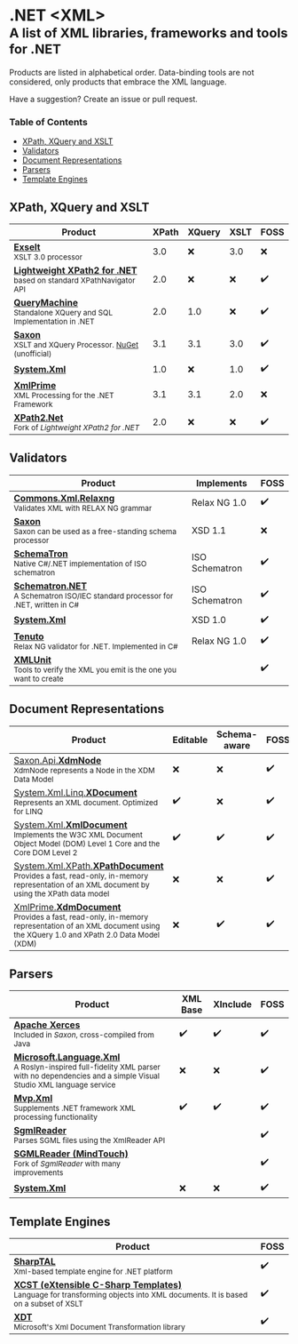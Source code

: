# .NET &lt;XML><br><sub>A list of XML libraries, frameworks and tools for .NET

Products are listed in alphabetical order. Data-binding tools are not considered, only products that embrace the XML language.

Have a suggestion? Create an issue or pull request.

### Table of Contents

- [XPath, XQuery and XSLT](#xpath-xquery-and-xslt)
- [Validators](#validators)
- [Document Representations](#document-representations)
- [Parsers](#parsers)
- [Template Engines](#template-engines)

## XPath, XQuery and XSLT

Product | XPath | XQuery | XSLT | FOSS
------- | ----- | ------ | ---- | ----
**[Exselt]**<br><sub>XSLT 3.0 processor | 3.0 | :x: | 3.0 | :x:
**[Lightweight XPath2 for .NET][Lightweight-XPath2]**<br><sub>based on standard XPathNavigator API | 2.0 | :x: | :x: | :heavy_check_mark:
**[QueryMachine]**<br><sub>Standalone XQuery and SQL Implementation in .NET | 2.0 | 1.0 | :x: | :heavy_check_mark:
**[Saxon]**<br><sub>XSLT and XQuery Processor. [NuGet][Saxon-NuGet] (unofficial) | 3.1 | 3.1 | 3.0 | :heavy_check_mark:
**[System.Xml]** | 1.0 | :x: | 1.0 | :heavy_check_mark:
**[XmlPrime]**<br><sub>XML Processing for the .NET Framework | 3.1 | 3.1 | 2.0 | :x:
**[XPath2.Net]**<br><sub>Fork of *Lightweight XPath2 for .NET* | 2.0 | :x: | :x: | :heavy_check_mark:

## Validators

Product | Implements | FOSS
------- | ---------- | ----
**[Commons.Xml.Relaxng]**<br><sub>Validates XML with RELAX NG grammar | Relax NG 1.0 | :heavy_check_mark:
**[Saxon][Saxonica]**<br><sub>Saxon can be used as a free-standing schema processor | XSD 1.1 | :x:
**[SchemaTron]**<br><sub>Native C#/.NET implementation of ISO schematron | ISO Schematron | :heavy_check_mark:
**[Schematron.NET]**<br><sub>A Schematron ISO/IEC standard processor for .NET, written in C# | ISO Schematron | :heavy_check_mark:
**[System.Xml]** | XSD 1.0 | :heavy_check_mark:
**[Tenuto]**<br><sub>Relax NG validator for .NET. Implemented in C# | Relax NG 1.0 | :heavy_check_mark:
**[XMLUnit]**<br><sub>Tools to verify the XML you emit is the one you want to create | | :heavy_check_mark:

## Document Representations

Product | Editable | Schema-aware | FOSS
------- | -------- | ------------ | ----
[Saxon.Api.**XdmNode**][Saxon]<br><sub>XdmNode represents a Node in the XDM Data Model | :x: | :x: | :heavy_check_mark:
[System.Xml.Linq.**XDocument**][System.Xml.Linq]<br><sub>Represents an XML document. Optimized for LINQ | :heavy_check_mark: | :x: | :heavy_check_mark:
[System.Xml.**XmlDocument**][System.Xml]<br><sub>Implements the W3C XML Document Object Model (DOM) Level 1 Core and the Core DOM Level 2 | :heavy_check_mark: | :heavy_check_mark: | :heavy_check_mark:
[System.Xml.XPath.**XPathDocument**][System.Xml.XPath]<br><sub>Provides a fast, read-only, in-memory representation of an XML document by using the XPath data model | :x: | :x: | :heavy_check_mark:
[XmlPrime.**XdmDocument**][XmlPrime]<br><sub>Provides a fast, read-only, in-memory representation of an XML document using the XQuery 1.0 and XPath 2.0 Data Model (XDM) | :x: | :heavy_check_mark: | :heavy_check_mark:

## Parsers

Product | XML Base | XInclude | FOSS
------- | -------- | -------- | ----
**[Apache Xerces][Saxon]**<br><sub>Included in *Saxon*, cross-compiled from Java | :heavy_check_mark: | :heavy_check_mark: | :heavy_check_mark:
**[Microsoft.Language.Xml]**<br><sub>A Roslyn-inspired full-fidelity XML parser with no dependencies and a simple Visual Studio XML language service | :x: | :x: | :heavy_check_mark:
**[Mvp.Xml]**<br><sub>Supplements .NET framework XML processing functionality | :heavy_check_mark: | :heavy_check_mark: | :heavy_check_mark:
**[SgmlReader]**<br><sub>Parses SGML files using the XmlReader API | | | :heavy_check_mark:
**[SGMLReader (MindTouch)][SGMLReader-MindTouch]**<br><sub>Fork of *SgmlReader* with many improvements | | | :heavy_check_mark:
**[System.Xml]** | :x: | :x: | :heavy_check_mark:

## Template Engines

Product | FOSS
------- | ----
**[SharpTAL]**<br><sub>Xml-based template engine for .NET platform | :heavy_check_mark:
**[XCST (eXtensible C-Sharp Templates)][XCST]**<br><sub>Language for transforming objects into XML documents. It is based on a subset of XSLT | :heavy_check_mark:
**[XDT]**<br><sub>Microsoft's Xml Document Transformation library | :heavy_check_mark:


[Commons.Xml.Relaxng]: https://github.com/mono/mono/tree/master/mcs/class/Commons.Xml.Relaxng
[Exselt]: http://exselt.net/
[Lightweight-XPath2]: https://xpath2.codeplex.com/
[Microsoft.Language.Xml]: https://github.com/KirillOsenkov/XmlParser
[Mvp.Xml]: https://mvpxml.codeplex.com/
[QueryMachine]: https://qm.codeplex.com/
[Saxon]: http://saxon.sourceforge.net/
[Saxon-NuGet]: https://www.nuget.org/packages/Saxon-HE
[Saxonica]: http://www.saxonica.com/
[SchemaTron]: https://github.com/gap777/SchemaTron
[Schematron.NET]: https://github.com/kzu/Schematron
[SgmlReader]: https://github.com/lovettchris/SgmlReader
[SGMLReader-MindTouch]: https://github.com/MindTouch/SGMLReader
[SharpTAL]: https://github.com/lck/SharpTAL
[System.Xml]: https://docs.microsoft.com/en-us/dotnet/api/system.xml
[System.Xml.Linq]: https://docs.microsoft.com/en-us/dotnet/api/system.xml.linq
[System.Xml.XPath]: https://docs.microsoft.com/en-us/dotnet/api/system.xml.xpath
[Tenuto]: https://github.com/java-schema-utilities/relaxng-tenuto
[XDT]: https://xdt.codeplex.com/
[XCST]: http://maxtoroq.github.io/XCST/
[XmlPrime]: http://www.xmlprime.com/
[XMLUnit]: http://www.xmlunit.org/
[XPath2.Net]: https://github.com/StefH/XPath2.Net
